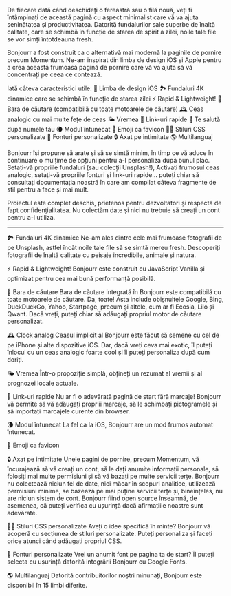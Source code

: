 De fiecare dată când deschideți o fereastră sau o filă nouă, veți fi întâmpinați de această pagină cu aspect minimalist care vă va ajuta seninătatea și productivitatea. Datorită fundalurilor sale superbe de înaltă calitate, care se schimbă în funcție de starea de spirit a zilei, noile tale file se vor simți întotdeauna fresh.

Bonjourr a fost construit ca o alternativă mai modernă la paginile de pornire precum Momentum. Ne-am inspirat din limba de design iOS și Apple pentru a crea această frumoasă pagină de pornire care vă va ajuta să vă concentrați pe ceea ce contează.

Iată câteva caracteristici utile:
🍏 Limba de design iOS
🏞 Fundaluri 4K dinamice care se schimbă în funcție de starea zilei
⚡️ Rapid & Lightweight!
🔎 Bara de căutare (compatibilă cu toate motoarele de căutare)
🕰 Ceas analogic cu mai multe fețe de ceas
🌤 Vremea
🔗 Link-uri rapide
👋 Te salută după numele tău
🌘 Modul întunecat
🥖 Emoji ca favicon
🧑‍💻 Stiluri CSS personalizate
📝 Fonturi personalizate
🔒 Axat pe intimitate
🌎 Multilanguaj

Bonjourr își propune să arate și să se simtă minim, în timp ce vă aduce în continuare o mulțime de opțiuni pentru a-l personaliza după bunul plac. Setați-vă propriile fundaluri (sau colecții Unsplash!), Activați frumosul ceas analogic, setați-vă propriile fonturi și link-uri rapide... puteți chiar să consultați documentația noastră în care am compilat câteva fragmente de stil pentru a face și mai mult.

Proiectul este complet deschis, prietenos pentru dezvoltatori și respectă de fapt confidențialitatea. Nu colectăm date și nici nu trebuie să creați un cont pentru a-l utiliza.

---

🏞 Fundaluri 4K dinamice
Ne-am ales dintre cele mai frumoase fotografii de pe Unsplash, astfel încât noile tale file să se simtă mereu fresh. Descoperiți fotografii de înaltă calitate cu peisaje incredibile, animale și natura.

⚡️ Rapid & Lightweight!
Bonjourr este construit cu JavaScript Vanilla și optimizat pentru cea mai bună performanță posibilă.

🔎 Bara de căutare
Bara de căutare integrată în Bonjourr este compatibilă cu toate motoarele de căutare. Da, toate! Asta include obișnuitele Google, Bing, DuckDuckGo, Yahoo, Startpage, precum și altele, cum ar fi Ecosia, Lilo și Qwant. Dacă vreți, puteți chiar să adăugați propriul motor de căutare personalizat.

🕰 Clock analog
Ceasul implicit al Bonjourr este făcut să semene cu cel de pe iPhone și alte dispozitive iOS. Dar, dacă vreți ceva mai exotic, îl puteți înlocui cu un ceas analogic foarte cool și îl puteți personaliza după cum doriți.

🌤 Vremea
Într-o propoziție simplă, obțineți un rezumat al vremii și al prognozei locale actuale.

🔗 Link-uri rapide
Nu ar fi o adevărată pagină de start fără marcaje! Bonjourr vă permite să vă adăugați propriii marcaje, să le schimbați pictogramele și să importați marcajele curente din browser.

🌘 Modul întunecat
La fel ca la iOS, Bonjourr are un mod frumos automat întunecat.

🥖 Emoji ca favicon

🔒 Axat pe intimitate
Unele pagini de pornire, precum Momentum, vă încurajează să vă creați un cont, să le dați anumite informații personale, să folosiți mai multe permisiuni și să vă bazați pe multe servicii terțe. Bonjourr nu colectează niciun fel de date, nici măcar în scopuri analitice, utilizează permisiuni minime, se bazează pe mai puține servicii terțe și, bineînțeles, nu are niciun sistem de cont. Bonjourr fiind open source înseamnă, de asemenea, că puteți verifica cu ușurință dacă afirmațiile noastre sunt adevărate.

🧑‍💻 Stiluri CSS personalizate
Aveți o idee specifică în minte? Bonjourr vă acoperă cu secțiunea de stiluri personalizate. Puteți personaliza și faceți orice atunci când adăugați propriul CSS.

📝 Fonturi personalizate
Vrei un anumit font pe pagina ta de start? Îl puteți selecta cu ușurință datorită integrării Bonjourr cu Google Fonts.

🌎 Multilanguaj
Datorită contribuitorilor noștri minunați, Bonjourr este disponibil în 15 limbi diferite.

